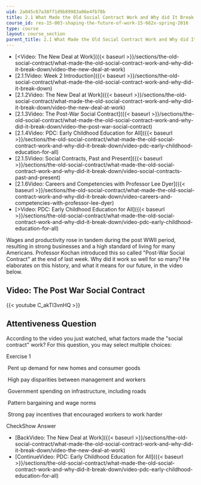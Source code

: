 ```yaml
---
uid: 2a045c67a38ff1d9b89983a06e4fb78b
title: 2.1 What Made the Old Social Contract Work and Why did It Break Down?
course_id: res-15-003-shaping-the-future-of-work-15-662x-spring-2016
type: course
layout: course_section
parent_title: 2.1 What Made the Old Social Contract Work and Why did It Break Down?
---
```


*   [<Video: The New Deal at Work]({{< baseurl >}}/sections/the-old-social-contract/what-made-the-old-social-contract-work-and-why-did-it-break-down/video-the-new-deal-at-work)
*   [2.1.1Video: Week 2 Introduction]({{< baseurl >}}/sections/the-old-social-contract/what-made-the-old-social-contract-work-and-why-did-it-break-down)
*   [2.1.2Video: The New Deal at Work]({{< baseurl >}}/sections/the-old-social-contract/what-made-the-old-social-contract-work-and-why-did-it-break-down/video-the-new-deal-at-work)
*   [2.1.3Video: The Post-War Social Contract]({{< baseurl >}}/sections/the-old-social-contract/what-made-the-old-social-contract-work-and-why-did-it-break-down/video-the-post-war-social-contract)
*   [2.1.4Video: PDC: Early Childhood Education for All]({{< baseurl >}}/sections/the-old-social-contract/what-made-the-old-social-contract-work-and-why-did-it-break-down/video-pdc-early-childhood-education-for-all)
*   [2.1.5Video: Social Contracts, Past and Present]({{< baseurl >}}/sections/the-old-social-contract/what-made-the-old-social-contract-work-and-why-did-it-break-down/video-social-contracts-past-and-present)
*   [2.1.6Video: Careers and Competencies with Professor Lee Dyer]({{< baseurl >}}/sections/the-old-social-contract/what-made-the-old-social-contract-work-and-why-did-it-break-down/video-careers-and-competencies-with-professor-lee-dyer)
*   [\>Video: PDC: Early Childhood Education for All]({{< baseurl >}}/sections/the-old-social-contract/what-made-the-old-social-contract-work-and-why-did-it-break-down/video-pdc-early-childhood-education-for-all)

Wages and productivity rose in tandem during the post WWII period, resulting in strong businesses and a high standard of living for many Americans. Professor Kochan introduced this so called "Post-War Social Contract" at the end of last week. Why did it work so well for so many? He elaborates on this history, and what it means for our future, in the video below. 

Video: The Post War Social Contract
-----------------------------------

{{< youtube C_akTI3vnHQ >}}

Attentiveness Question
----------------------

According to the video you just watched, what factors made the "social contract" work? For this question, you may select multiple choices:

Exercise 1

&nbsp;Pent up demand for new homes and consumer goods&nbsp;

&nbsp;High pay disparities between management and workers&nbsp;

&nbsp;Government spending on infrastructure, including roads&nbsp;

&nbsp;Pattern bargaining and wage norms&nbsp;

&nbsp;Strong pay incentives that encouraged workers to work harder&nbsp;

CheckShow Answer

*   [BackVideo: The New Deal at Work]({{< baseurl >}}/sections/the-old-social-contract/what-made-the-old-social-contract-work-and-why-did-it-break-down/video-the-new-deal-at-work)
*   [ContinueVideo: PDC: Early Childhood Education for All]({{< baseurl >}}/sections/the-old-social-contract/what-made-the-old-social-contract-work-and-why-did-it-break-down/video-pdc-early-childhood-education-for-all)